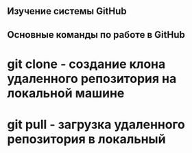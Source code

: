 ## Изучение системы GitHub

## Основные команды по работе в GitHub

# git clone - создание клона удаленного репозитория на локальной машине

# git pull - загрузка удаленного репозитория в локальный 
